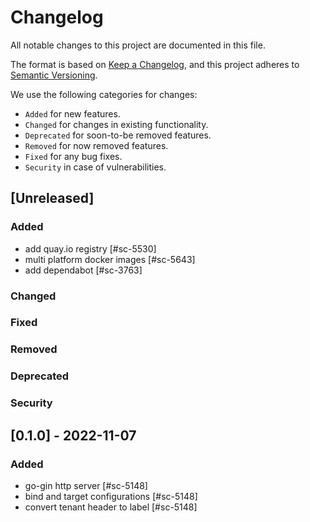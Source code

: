 # Changelog

All notable changes to this project are documented in this file.

The format is based on [Keep a Changelog](https://keepachangelog.com/en/1.0.0/),
and this project adheres to [Semantic Versioning](https://semver.org/spec/v2.0.0.html).

We use the following categories for changes:

- `Added` for new features.
- `Changed` for changes in existing functionality.
- `Deprecated` for soon-to-be removed features.
- `Removed` for now removed features.
- `Fixed` for any bug fixes.
- `Security` in case of vulnerabilities.

## [Unreleased]

### Added

- add quay.io registry [#sc-5530]
- multi platform docker images [#sc-5643]
- add dependabot [#sc-3763]

### Changed

### Fixed

### Removed

### Deprecated

### Security

## [0.1.0] - 2022-11-07

### Added

- go-gin http server [#sc-5148]
- bind and target configurations [#sc-5148]
- convert tenant header to label [#sc-5148]
